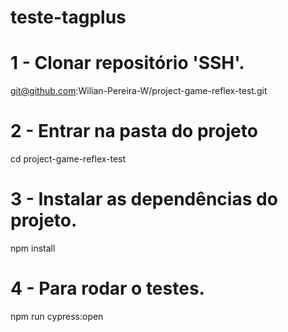 # teste-tagplus

# 1 - Clonar repositório 'SSH'.

git@github.com:Wilian-Pereira-W/project-game-reflex-test.git

# 2 - Entrar na pasta do projeto

cd project-game-reflex-test

# 3 - Instalar as dependências do projeto.

npm install

# 4 - Para rodar o testes.

npm run cypress:open
